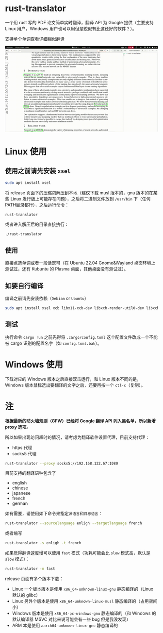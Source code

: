 # rust-translator

一个用 rust 写的 PDF 论文简单实时翻译，翻译 API 为 Google 提供（主要支持 Linux 用户，Windows 用户也可以用但是貌似有比这还好的软件？）。

支持单个单词查看详细相似翻译

![example](./vids/example.gif)

# Linux 使用

## 使用之前请先安装 `xsel`

```bash
sudo apt install xsel
```

将 release 页面下的压缩包解压到本地（建议下载 musl 版本的，gnu 版本的在某些 Linux 发行版上可能存在问题），之后将二进制文件放到 `/usr/bin` 下（任何PATH目录都行），之后运行命令：

```
rust-translator
```

或者进入解压后的目录直接执行：

```
./rust-translator
```

## 使用

直接点选单词或者一段话既可（在 Ubuntu 22.04 Gnome&Wayland 桌面环境上测试过，还有 Kubuntu 的 Plasma 桌面，其他桌面没有测试过）。

## 如要自行编译

编译之前请先安装依赖（`Debian` or `Ubuntu`）

```bash
sudo apt install xsel xcb libx11-xcb-dev libxcb-render-util0-dev libxcb-shape0-dev libxcb-xfixes0-dev
```

## 测试

执行命令 `cargo run` 之前先得将 `.cargo/config.toml` 这个配置文件改成一个不能被 cargo 识别的配置名字（如 `config.toml.bak`）。

# Windows 使用

下载对应的 Windows 版本之后直接双击运行，和 Linux 版本不同的是，Windows 版本鼠标选出要翻译的文字之后，还要再按一个 `ctl-c`（复制）。

# 注

**根据最新的防火墙规则（GFW）已经将 Google 翻译 API 列入黑名单，所以新增 proxy 选项。**

所以如果出现访问超时的情况，请考虑为翻译软件设置代理，目前支持代理：

* https 代理
* socks5 代理

```bash
rust-translator --proxy socks5://192.168.122.67:1080
```

目前支持的翻译语种包含了

* english
* chinese
* japanese
* french
* german

如有需要，请使用如下命令来指定`源语言`和`目标语言`：

```bash
rust-translator --sourcelanguage enligh --targetlanguage french
```

或者缩写

```bash
rust-translator -s enligh -t french
```

如果觉得翻译速度慢可以使用 `fast` 模式（功耗可能会比 `slow` 模式高，默认是 `slow` 模式）：

```bash
rust-translator -m fast
```

release 页面有多个版本下载：
* Linux 一个版本版本是使用 `x86_64-unknown-linux-gnu` 静态编译的（Linux 默认的 glibc）
* Linux 另外个版本是使用 `x86_64-unknown-linux-musl` 静态编译的（占用空间小）
* Windows 版本是使用 `x86_64-pc-windows-gnu` 静态编译的（和 Windows 的默认编译器 MSVC 对比来说可能会有一些 bug 但是我没发现）
* ARM 本是使用 `aarch64-unknown-linux-gnu` 静态编译的
